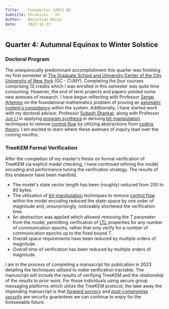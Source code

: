 ```yaml
---
Title:    Conspectus 12022 Q4
Subtitle: Chronical - IV
Author:   Recursion Ninja
date:     2022-12-21
---
```



## Quarter 4: Autumnal Equinox to Winter Solstice


### Doctoral Program

The unequivocally predominant accomplishment this quarter was finishing my first semester at [The Graduate School and University Center of the City University of New York][0] (GC - CUNY).
Completing the *four* courses comprising 13 credits which I was enrolled in this semester was quite time consuming.
However, the end of term projects and papers yielded some new avenues of research.
I have begun reflecting with Professor [Sergei Artemov][1] on the foundational mathematics problem of proving an [axiomatic system's consistency][completeness] within the system.
Additionally, I have started work with my doctoral advisor, Professor [Subash Shankar][2], along with Professor [Jun LI][3] in applying [program synthesis][4] in deriving [bit-manipulation][5] techniques to remove [control flow][6] by utilizing abstractions from [coding theory][7].
I am excited to learn where these avenues of inquiry lead over the coming months.


### TreeKEM Formal Verification

After the completion of my master's thesis on formal verification of TreeKEM via explicit model checking, I have continued refining the model encoding and performance tuning the verification strategy.
The results of this endeavor have been manifold.

 - The model's state vector length has been (roughly) reduced from 200 to 60 bytes.
 - The utilization of [bit-manipulation][5] techniques to remove [control flow][6] within the model encoding reduced the state-space by one order of magnitude and, unsurprisingly, noticeably shortened the verification time.
 - An abstraction was applied which allowed removing the $T$ parameter from the model, permitting verification of [LTL][8] properties for any number of communication epochs, rather that only verify for a number of communication epochs up to the fixed bound $T$.
 - Overall space requirements have been reduced by multiple orders of magnitude.
 - Overall time of verification has been reduced by multiple orders of magnitude.

I am in the process of completing a manuscript for publication in 2023 detailing the techniques utilized to make verification tractable.
The manuscript will include the results of verifying TreeKEM and the relationship of the results to prior work.
For those individuals using secure group messaging platforms which utilize the TreeKEM protocol, the take away the impending manuscript is that [*forward secrecy*][9] and [*post-compromise security*][10] are security guarantees we can continue to enjoy for the foreseeable future.

[ 0]: https://en.wikipedia.org/wiki/Graduate_Center,_CUNY
[ 1]: https://sartemov.ws.gc.cuny.edu/
[ 2]: http://www.cs.hunter.cuny.edu/~sshankar/
[ 3]: https://phantom.cs.qc.cuny.edu/li/
[ 4]: https://en.wikipedia.org/wiki/Program_synthesis
[ 5]: https://en.wikipedia.org/wiki/Bit_manipulation
[ 6]: https://en.wikipedia.org/wiki/Control_flow
[ 7]: https://en.wikipedia.org/wiki/Coding_theory
[ 8]: https://en.wikipedia.org/wiki/Linear_temporal_logic
[ 9]: https://en.wikipedia.org/wiki/Forward_secrecy
[10]: https://doi.org/10.1109%2FCSF.2016.19

[completeness]: https://en.wikipedia.org/wiki/Gödel's_incompleteness_theorems#Expressing_consistency

